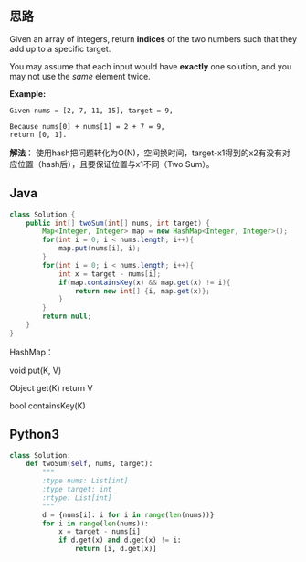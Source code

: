 ## 思路

Given an array of integers, return **indices** of the two numbers such that they add up to a specific target.

You may assume that each input would have **exactly** one solution, and you may not use the *same* element twice.

**Example:**

```
Given nums = [2, 7, 11, 15], target = 9,

Because nums[0] + nums[1] = 2 + 7 = 9,
return [0, 1].
```

**解法**： 使用hash把问题转化为O(N)，空间换时间，target-x1得到的x2有没有对应位置（hash后），且要保证位置与x1不同（Two Sum）。

## Java

```java
class Solution {
    public int[] twoSum(int[] nums, int target) {
        Map<Integer, Integer> map = new HashMap<Integer, Integer>();
        for(int i = 0; i < nums.length; i++){
            map.put(nums[i], i);
        }
        for(int i = 0; i < nums.length; i++){
            int x = target - nums[i];
            if(map.containsKey(x) && map.get(x) != i){
                return new int[] {i, map.get(x)};
            }
        }
        return null;
    }
}
```

HashMap： 

void put(K, V)   

Object get(K) return V

bool containsKey(K)



## Python3

```python
class Solution:
    def twoSum(self, nums, target):
        """
        :type nums: List[int]
        :type target: int
        :rtype: List[int]
        """
        d = {nums[i]: i for i in range(len(nums))}
        for i in range(len(nums)):
            x = target - nums[i]
            if d.get(x) and d.get(x) != i:
                return [i, d.get(x)]
```

 